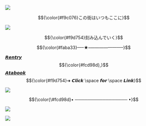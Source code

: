![](https://64.media.tumblr.com/9861c0cb59a097904b1c8098d5a16abc/218cee35b2586776-b5/s1280x1920/dab4c7128447a7acde7442575816955da21e24a3.pnj)

$${\color{#f9c076}この街はいつもここに}$$

![](https://64.media.tumblr.com/9d57f124c1996ed4275486b6484f7e17/306dd86cfbec7469-34/s2048x3072/562cbc7d7b34d678b870dff369f761d1e40b0e56.jpg)

$${\color{#f9d754}刻み込んでいく}$$

$${\color{#faba33}—–★–———————–}$$

[𝙍𝙚𝙣𝙩𝙧𝙮](https://rentry.co/0tomos) $${\color{#fcd98d},}$$ [𝘼𝙩𝙖𝙗𝙤𝙤𝙠](https://secretdistance.atabook.org/)
$${\color{#f9d754}➜ 𝘾𝙡𝙞𝙘𝙠 \space 𝙛𝙤𝙧 \space 
 𝙇𝙞𝙣𝙠}$$ 
 <p align="center">

   ![](https://64.media.tumblr.com/89e4c469730cde5e8b8c80dc94379f37/3d7f03542b608453-c8/s75x75_c1/d09ce9cb3b5cea923220db1a8e10b366141f9300.gifv)

$${\color{\#fcd98d}• ───────────────── •}$$

![](https://64.media.tumblr.com/67515e6f009804ec0e27601f64d8ef9c/85977a86590ce982-a1/s1280x1920/64de7f19fcf55c201ff9ab4f75118606c3eaeee8.pnj)

![](https://komarev.com/ghpvc/?username=VividOldTale&color=yellow)
